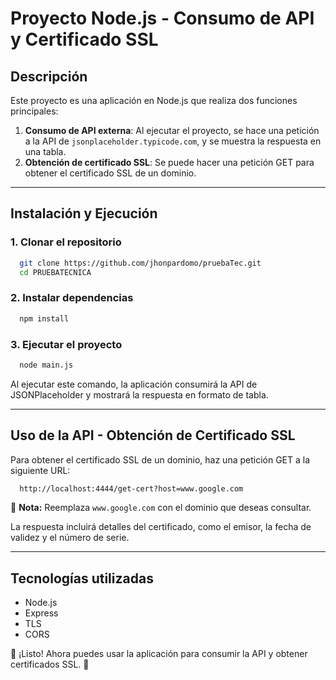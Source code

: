 # Proyecto Node.js - Consumo de API y Certificado SSL

## Descripción

Este proyecto es una aplicación en Node.js que realiza dos funciones principales:

1. **Consumo de API externa**: Al ejecutar el proyecto, se hace una petición a la API de `jsonplaceholder.typicode.com`, y se muestra la respuesta en una tabla.
2. **Obtención de certificado SSL**: Se puede hacer una petición GET para obtener el certificado SSL de un dominio.

---

## Instalación y Ejecución

### 1. Clonar el repositorio

```bash
  git clone https://github.com/jhonpardomo/pruebaTec.git
  cd PRUEBATECNICA
```

### 2. Instalar dependencias

```bash
  npm install
```

### 3. Ejecutar el proyecto

```bash
  node main.js
```

Al ejecutar este comando, la aplicación consumirá la API de JSONPlaceholder y mostrará la respuesta en formato de tabla.

---

## Uso de la API - Obtención de Certificado SSL

Para obtener el certificado SSL de un dominio, haz una petición GET a la siguiente URL:

```bash
  http://localhost:4444/get-cert?host=www.google.com
```

📌 **Nota:** Reemplaza `www.google.com` con el dominio que deseas consultar.

La respuesta incluirá detalles del certificado, como el emisor, la fecha de validez y el número de serie.

---

## Tecnologías utilizadas

- Node.js
- Express
- TLS
- CORS

🚀 ¡Listo! Ahora puedes usar la aplicación para consumir la API y obtener certificados SSL. 🎯


